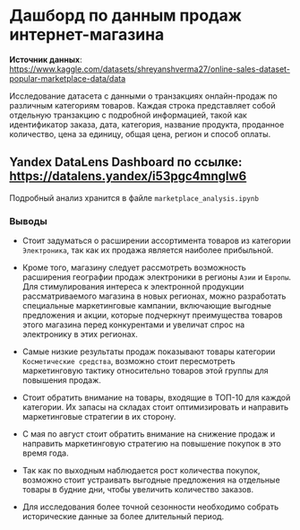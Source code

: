 # Дашборд по данным продаж интернет-магазина

**Источник данных**: https://www.kaggle.com/datasets/shreyanshverma27/online-sales-dataset-popular-marketplace-data/data

Исследование датасета с данными о транзакциях онлайн-продаж по различным категориям товаров. Каждая строка представляет собой отдельную транзакцию с подробной информацией, такой как идентификатор заказа, дата, категория, название продукта, проданное количество, цена за единицу, общая цена, регион и способ оплаты.

## Yandex DataLens Dashboard по ссылке: https://datalens.yandex/i53pgc4mnglw6

Подробный анализ хранится в файле `marketplace_analysis.ipynb`

### Выводы

* Стоит задуматься о расширении ассортимента товаров из категории `Электроника`, так как их продажа является наиболее прибыльной. 

* Кроме того, магазину следует рассмотреть возможность расширения географии продаж электроники в регионы `Азии` и `Европы`. Для стимулирования интереса к электронной продукции рассматриваемого магазина в новых регионах, можно разработать специальные маркетинговые кампании, включающие выгодные предложения и акции, которые подчеркнут преимущества товаров этого магазина перед конкурентами и увеличат спрос на электронику в этих регионах.

* Самые низкие результаты продаж показывают товары категории `Косметические средства`, возможно стоит пересмотреть маркетинговую тактику относительно товаров этой группы для повышения продаж. 

* Стоит обратить внимание на товары, входящие в ТОП-10 для каждой категории. Их запасы на складах стоит оптимизировать и направить маркетинговые стратегии в их сторону. 

* С мая по август стоит обратить внимание на снижение продаж и направить маркетинговую стратегию на повышение покупок в это время года. 

* Так как по выходным наблюдается рост количества покупок, возможно стоит устраивать выгодные предложения на отдельные товары в будние дни, чтобы увеличить количество заказов.

* Для исследования более точной сезонности необходимо собрать исторические данные за более длительный период. 
